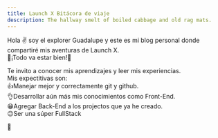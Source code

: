 ```yaml
---
title: Launch X Bitácora de viaje
description: The hallway smelt of boiled cabbage and old rag mats.
---
```

Hola ✌️  soy el explorer Guadalupe y este es mi blog personal donde compartiré mis aventuras de Launch X.  
                                   🐰¡Todo va estar bien!🐰  

Te invito a conocer mis aprendizajes y leer mis experiencias.  
Mis expectitivas son:  
  👍Manejar mejor y correctamente git y github.  
  👌Desarrollar aún más mis conocimientos como Front-End.  
  😁Agregar Back-End a los projectos que ya he creado.  
  😉Ser una súper FullStack
 
  


🚀

